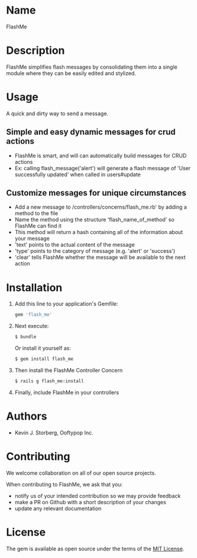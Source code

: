 # Name
  FlashMe



# Description
  FlashMe simplifies flash messages by consolidating them into a single module where they can be easily edited and stylized.



# Usage
  A quick and dirty way to send a message.

## Simple and easy dynamic messages for crud actions
  - FlashMe is smart, and will can automatically build messages for CRUD actions
  - Ex: calling flash_message('alert') will generate a flash message of 'User successfully updated' when called in users#update

## Customize messages for unique circumstances
  - Add a new message to /controllers/concerns/flash_me.rb' by adding a method to the file
  - Name the method using the structure 'flash_name_of_method' so FlashMe can find it
  - This method will return a hash containing all of the information about your message
  - 'text' points to the actual content of the message
  - 'type' points to the category of message (e.g. 'alert' or 'success')
  - 'clear' tells FlashMe whether the message will be available to the next action



# Installation
  1. Add this line to your application's Gemfile:
      ```ruby
      gem 'flash_me'
      ```

  2. Next execute:
      ```bash
      $ bundle
      ```

      Or install it yourself as:
      ```bash
      $ gem install flash_me
      ```

  3. Then install the FlashMe Controller Concern
      ```bash
      $ rails g flash_me:install
      ```

  4. Finally, include FlashMe in your controllers



# Authors
  - Kevin J. Storberg, Ooftypop Inc.



# Contributing
  We welcome collaboration on all of our open source projects.

  When contributing to FlashMe, we ask that you:
  - notify us of your intended contribution so we may provide feedback
  - make a PR on Github with a short description of your changes
  - update any relevant documentation



# License
  The gem is available as open source under the terms of the [MIT License](https://opensource.org/licenses/MIT).
